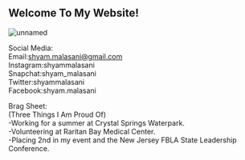## Welcome To My Website!
![unnamed](https://user-images.githubusercontent.com/66741995/84299861-6da3ab00-ab1f-11ea-9bae-c316fbbabace.jpg)

Social Media:<br />
Email:shyam.malasani@gmail.com<br />
Instagram:shyammalasani<br />
Snapchat:shyam_malasani<br />
Twitter:shyammalasani<br />
Facebook:shyam.malasani<br />

Brag Sheet:<br />
(Three Things I Am Proud Of)<br />
-Working for a summer at Crystal Springs Waterpark.<br />
-Volunteering at Raritan Bay Medical Center.<br />
-Placing 2nd in my event and the New Jersey FBLA State Leadership Conference.<br />
